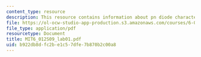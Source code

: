 ```yaml
---
content_type: resource
description: This resource contains information about pn diode characterization.
file: https://ol-ocw-studio-app-production.s3.amazonaws.com/courses/6-012-microelectronic-devices-and-circuits-spring-2009/b922db8dfc2be1c57dfe7b870b2c00a8_MIT6_012S09_lab01.pdf
file_type: application/pdf
resourcetype: Document
title: MIT6_012S09_lab01.pdf
uid: b922db8d-fc2b-e1c5-7dfe-7b870b2c00a8
---
```

